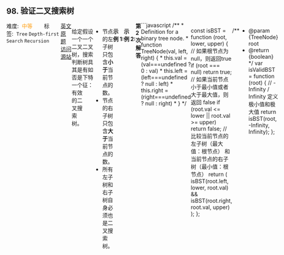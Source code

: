 <div style="font-size: 20px; margin-bottom: 15px; font-weight: bold;">98. 验证二叉搜索树</div>
<div style="display: flex; font-size: 14px; justify-content: space-between;"><div><span style="margin-right: 30px;">难度:&nbsp;&nbsp;<label style="color: rgb(255, 161, 25);">中等</label></span><span style="margin-right: 30px;">标签:&nbsp;&nbsp;<code>Tree</code>&nbsp;<code>Depth-first Search</code>&nbsp;<code>Recursion</code></span></div><div><span style="margin-right: 15px;"><a href="https://leetcode.com/problems/validate-binary-search-tree/">英文原题</a></span><span><a href="https://leetcode-cn.com/problems/validate-binary-search-tree/">访问源站</a></span></div>
<hr style="height: 1px; margin: 1em 0px;" />
<p>给定一个二叉树，判断其是否是一个有效的二叉搜索树。</p>

<p>假设一个二叉搜索树具有如下特征：</p>

<ul>
	<li>节点的左子树只包含<strong>小于</strong>当前节点的数。</li>
	<li>节点的右子树只包含<strong>大于</strong>当前节点的数。</li>
	<li>所有左子树和右子树自身必须也是二叉搜索树。</li>
</ul>

<p><strong>示例&nbsp;1:</strong></p>

<pre><strong>输入:</strong>
    2
   / \
  1   3
<strong>输出:</strong> true
</pre>

<p><strong>示例&nbsp;2:</strong></p>

<pre><strong>输入:
</strong>    5
   / \
  1   4
&nbsp;    / \
&nbsp;   3   6
<strong>输出:</strong> false
<strong>解释:</strong> 输入为: [5,1,4,null,null,3,6]。
&nbsp;    根节点的值为 5 ，但是其右子节点值为 4 。
</pre>

<hr style="height: 1px; margin: 1em 0px;" />
<strong>第2次解答</strong>
```javascript
/**
 * Definition for a binary tree node.
 * function TreeNode(val, left, right) {
 *     this.val = (val===undefined ? 0 : val)
 *     this.left = (left===undefined ? null : left)
 *     this.right = (right===undefined ? null : right)
 * }
 */

const isBST = function (root, lower, upper) {
  // 如果根节点为null，则返回true
  if (root === null) return true;
  // 如果当前节点小于最小值或者大于最大值，则返回 false
  if (root.val <= lower || root.val >= upper) return false;
  // 比较当前节点的左子树（最大值：根节点） 和 当前节点的右子树（最小值：根节点）
  return (
    isBST(root.left, lower, root.val) && isBST(root.right, root.val, upper)
  );
};

/**
 * @param {TreeNode} root
 * @return {boolean}
 */
var isValidBST = function (root) {
  // -Infinity / Infinity 定义极小值和极大值
  return isBST(root, -Infinity, Infinity);
};
```
<hr style="height: 1px; margin: 1em 0px;" />
<strong>第1次解答</strong>
```javascript
/**
 * Definition for a binary tree node.
 * function TreeNode(val) {
 *     this.val = val;
 *     this.left = this.right = null;
 * }
 */
/**
 * @param {TreeNode} root
 * @return {boolean}
 */
var isValidBST = function (root) {
  return isValid(root, null, null);
};

/**
 *
 * @param {TreeNode} root
 * @param {Number} lower
 * @param {Number} upper
 * @description 抽象成：只需要比较节点的左子树是否小于当前节点，节点的右子树是否大于当前节点
 */
const isValid = (root, lower, upper) => {
  // 如果当前节点为 null，则表示不存在节点，直接返回true
  if (root === null) return true;
  // 如果当前节点（在左子树上）不大于根节点，则返回 false
  if (lower !== null && root.val <= lower) return false;
  // 如果当前节点（在右子树上）不小于根节点，则返回 false
  if (upper !== null && root.val >= upper) return false;

  // 同时比较左子树和右子树是否符合要求
  return (
    isValid(root.left, lower, root.val) && isValid(root.right, root.val, upper)
  );
};
```